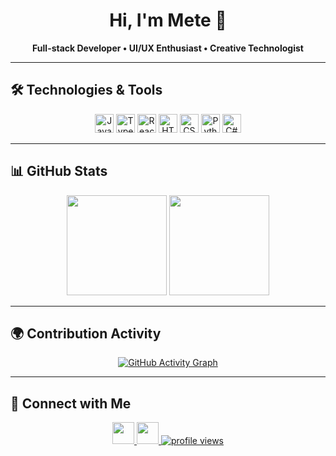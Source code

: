 <div align="center">

# Hi, I'm Mete 👋  
**Full-stack Developer • UI/UX Enthusiast • Creative Technologist**  

</div>

---

## 🛠️ Technologies & Tools  

<div align="center">

<img src="https://cdn.jsdelivr.net/gh/devicons/devicon/icons/javascript/javascript-original.svg" height="30" alt="JavaScript"/>
<img src="https://cdn.jsdelivr.net/gh/devicons/devicon/icons/typescript/typescript-original.svg" height="30" alt="TypeScript"/>
<img src="https://cdn.jsdelivr.net/gh/devicons/devicon/icons/react/react-original.svg" height="30" alt="React"/>
<img src="https://cdn.jsdelivr.net/gh/devicons/devicon/icons/html5/html5-original.svg" height="30" alt="HTML5"/>
<img src="https://cdn.jsdelivr.net/gh/devicons/devicon/icons/css3/css3-original.svg" height="30" alt="CSS3"/>
<img src="https://cdn.jsdelivr.net/gh/devicons/devicon/icons/python/python-original.svg" height="30" alt="Python"/>
<img src="https://cdn.jsdelivr.net/gh/devicons/devicon/icons/csharp/csharp-original.svg" height="30" alt="C#"/>

</div>

---

## 📊 GitHub Stats  

<div align="center">

<img src="https://github-readme-stats.vercel.app/api?username=metesahankurt&show_icons=true&theme=midnight-purple" height="160" />
<img src="https://github-readme-stats.vercel.app/api/top-langs/?username=metesahankurt&layout=compact&theme=midnight-purple" height="160"/>

</div>

---

## 🌍 Contribution Activity  

<div align="center">

[![GitHub Activity Graph](https://github-readme-activity-graph.vercel.app/graph?username=metesahankurt&theme=react-dark&hide_border=true)](https://github.com/metesahankurt)

</div>

---

## 🔗 Connect with Me  

<div align="center">

<a href="https://www.instagram.com/metesahankurt" target="_blank">
  <img src="https://img.shields.io/static/v1?message=Instagram&logo=instagram&label=&color=E4405F&logoColor=white&style=for-the-badge" height="35" />
</a>
<a href="https://www.linkedin.com/in/metesahankurt" target="_blank">
  <img src="https://img.shields.io/static/v1?message=LinkedIn&logo=linkedin&label=&color=0077B5&logoColor=white&style=for-the-badge" height="35" />
</a>
<a href="https://komarev.com/ghpvc/?username=metesahankurt&style=flat-square&color=blue" target="_blank">
  <img src="https://komarev.com/ghpvc/?username=metesahankurt&style=flat-square&color=blue" alt="profile views"/>
</a>

</div>
